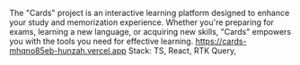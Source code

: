 The "Cards" project is an interactive learning platform designed to enhance your study and memorization experience. 
Whether you're preparing for exams, learning a new language, or acquiring new skills, "Cards" empowers you with the tools you need for effective learning. 
https://cards-mhqno85eb-hunzah.vercel.app
Stack: TS, React, RTK Query,
